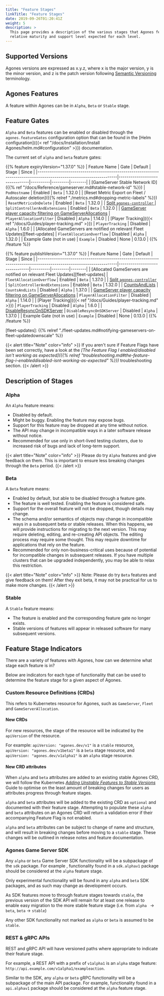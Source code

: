 ```yaml
---
title: "Feature Stages"
linkTitle: "Feature Stages"
date: 2019-09-26T01:20:41Z
weight: 5
description: >
  This page provides a description of the various stages that Agones features can be in, and the
  relative maturity and support level expected for each level.
---
```


## Supported Versions

Agones versions are expressed as x.y.z, where x is the major version, y is the minor version, and z is the patch version
following [Semantic Versioning](http://semver.org/) terminology.

## Agones Features

A feature within Agones can be in `Alpha`, `Beta` or `Stable` stage.

## Feature Gates

`Alpha` and `Beta` features can be enabled or disabled through the `agones.featureGates` configuration option 
that can be found in the [Helm configuration]({{< ref "/docs/Installation/Install Agones/helm.md#configuration" >}}) documentation.

The current set of `alpha` and `beta` feature gates:

{{% feature expiryVersion="1.37.0" %}}
| Feature Name                                                                                                          | Gate                           | Default  | Stage   | Since  |
|-----------------------------------------------------------------------------------------------------------------------|--------------------------------|----------|---------|--------|
| [GameServer Stable Network ID]({{% ref "/docs/Reference/gameserver.md#stable-network-id" %}})                         | `PodHostname`                  | Enabled  | `Beta`  | 1.32.0 |
| [Reset Metric Export on Fleet / Autoscaler deletion]({{% relref "./metrics.md#dropping-metric-labels" %}})            | `ResetMetricsOnDelete`         | Enabled  | `Beta`  | 1.32.0 |
| [Split `agones-controller` ](https://github.com/googleforgames/agones/issues/2797)                                    | `SplitControllerAndExtensions` | Enabled  | `Beta`  | 1.32.0 |
| [GameServer player capacity filtering on GameServerAllocations](https://github.com/googleforgames/agones/issues/1239) | `PlayerAllocationFilter`       | Disabled | `Alpha` | 1.14.0 |
| [Player Tracking]({{< ref "/docs/Guides/player-tracking.md" >}})                                                      | `PlayerTracking`               | Disabled | `Alpha` | 1.6.0  |
| [Allocated GameServers are notified on relevant Fleet Updates][fleet-updates]                                         | `FleetAllocationOverflow`      | Disabled | `Alpha` | 1.32.0 |
| Example Gate (not in use)                                                                                             | `Example`                      | Disabled | None    | 0.13.0 |
{{% /feature %}}

{{% feature publishVersion="1.37.0" %}}
| Feature Name                                                                                                          | Gate                           | Default  | Stage   | Since  |
|-----------------------------------------------------------------------------------------------------------------------|--------------------------------|----------|---------|--------|
| [Allocated GameServers are notified on relevant Fleet Updates][fleet-updates]                                         | `FleetAllocationOverflow`      | Enabled  | `Beta`  | 1.37.0 |
| [Split `agones-controller` ](https://github.com/googleforgames/agones/issues/2797)                                    | `SplitControllerAndExtensions` | Enabled  | `Beta`  | 1.32.0 |
| [CountsAndLists](https://github.com/googleforgames/agones/issues/2716)                                                | `CountsAndLists`               | Disabled | `Alpha` | 1.37.0 |
| [GameServer player capacity filtering on GameServerAllocations](https://github.com/googleforgames/agones/issues/1239) | `PlayerAllocationFilter`       | Disabled | `Alpha` | 1.14.0 |
| [Player Tracking]({{< ref "/docs/Guides/player-tracking.md" >}})                                                      | `PlayerTracking`               | Disabled | `Alpha` | 1.6.0  |
| [DisableResyncOnSDKServer](https://github.com/googleforgames/agones/issues/3377)                                      | `DisableResyncOnSDKServer`     | Disabled | `Alpha` | 1.37.0 |
| Example Gate (not in use)                                                                                             | `Example`                      | Disabled | None    | 0.13.0 |
{{% /feature %}}

[fleet-updates]: {{% relref "./fleet-updates.md#notifying-gameservers-on-fleet-updatedownscale" %}}


{{< alert title="Note" color="info" >}}
If you aren't sure if Feature Flags have been set correctly, have a look at the
_[The Feature Flag I enabled/disabled isn't working as expected]({{% relref "troubleshooting.md#the-feature-flag-i-enableddisabled-isnt-working-as-expected" %}})_
troubleshooting section.
{{< /alert >}}

## Description of Stages

### Alpha

An `Alpha` feature means:

* Disabled by default.
* Might be buggy. Enabling the feature may expose bugs.
* Support for this feature may be dropped at any time without notice.
* The API may change in incompatible ways in a later software release without notice.
* Recommended for use only in short-lived testing clusters, due to increased risk of bugs and lack of long-term support.

{{< alert title="Note" color="info" >}}
Please do try `Alpha` features and give feedback on them. This is important to ensure less breaking changes
through the `Beta` period.
{{< /alert >}}

### Beta

A `Beta` feature means:

* Enabled by default, but able to be disabled through a feature gate.
* The feature is well tested. Enabling the feature is considered safe.
* Support for the overall feature will not be dropped, though details may change.
* The schema and/or semantics of objects may change in incompatible ways in a subsequent beta or stable releases. When
  this happens, we will provide instructions for migrating to the next version. This may require deleting, editing,
  and re-creating API objects. The editing process may require some thought. This may require downtime for
  applications that rely on the feature.
* Recommended for only non-business-critical uses because of potential for incompatible changes in subsequent releases.
  If you have multiple clusters that can be upgraded independently, you may be able to relax this restriction.

{{< alert title="Note" color="info" >}}
Note: Please do try `Beta` features and give feedback on them! After they exit beta, it may not be practical for us
to make more changes.
{{< /alert >}}

### Stable

A `Stable` feature means:

* The feature is enabled and the corresponding feature gate no longer exists.
* Stable versions of features will appear in released software for many subsequent versions.

## Feature Stage Indicators

There are a variety of features with Agones, how can we determine what stage each feature is in?

Below are indicators for each type of functionality that can be used to determine the feature stage for a given aspect
of Agones.

### Custom Resource Definitions (CRDs)

This refers to Kubernetes resource for Agones, such as `GameServer`, `Fleet` and `GameServerAllocation`.

#### New CRDs

For new resources, the stage of the resource will be indicated by the `apiVersion` of the resource.

For example: `apiVersion: "agones.dev/v1"` is a `stable` resource, `apiVersion: "agones.dev/v1beta1"` is a `beta`
 stage resource, and `apiVersion: "agones.dev/v1alpha1"` is an `alpha` stage resource.

#### New CRD attributes

When `alpha` and `beta` attributes are added to an existing stable Agones CRD, we will follow the Kubernetes [_Adding
 Unstable Features to Stable Versions_](https://github.com/kubernetes/community/blob/master/contributors/devel/sig-architecture/api_changes.md#adding-unstable-features-to-stable-versions)
Guide to optimise on the least amount of breaking changes for users as attributes progress through feature stages.

`alpha` and `beta` attributes will be added to the existing CRD as `optional` and documented with their feature stage.
Attempting to populate these `alpha` and `beta` attributes on an Agones CRD will return a validation error if their
 accompanying Feature Flag is not enabled.

`alpha` and `beta` attributes can be subject to change of name and structure, and will result in breaking changes
 before moving to a `stable` stage. These changes will be outlined in release notes and feature documentation. 

### Agones Game Server SDK

Any `alpha` or `beta` Game Server SDK functionality will be a subpackage of the `sdk` package. For example
, functionality found in a `sdk.alphav1` package should be considered at the `alpha` feature stage.

Only experimental functionality will be found in any `alpha` and `beta` SDK packages, and as such may change as 
development occurs. 

As SDK features move to through feature stages towards `stable`, the previous version of the SDK API
will remain for at least one release to enable easy migration to the more stable feature stage (i.e. from `alpha
` -> `beta`, `beta` -> `stable`)

Any other SDK functionality not marked as `alpha` or `beta` is assumed to be `stable`.

### REST & gRPC APIs 

REST and gRPC API will have versioned paths where appropriate to indicate their feature stage.

For example, a REST API with a prefix of `v1alpha1` is an `alpha` stage feature: 
`http://api.example.com/v1alpha1/exampleaction`.

Similar to the SDK, any `alpha` or `beta` gRPC functionality will be a subpackage of the main API package.
For example, functionality found in a `api.alphav1` package should be considered at the `alpha` feature stage. 
